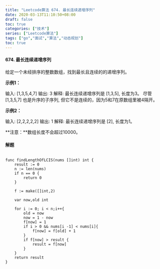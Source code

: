 ```yaml
---
title: "Leetcode算法 674. 最长连续递增序列"
date: 2020-03-13T11:10:50+08:00
draft: false
toc: true
categories: ["技术"]
series: ["Leetcode算法"]
tags: ["go","面试","算法","动态规划"]
toc: true
---
```


#### 674. 最长连续递增序列

给定一个未经排序的整数数组，找到最长且连续的的递增序列。

**示例1：**

输入: [1,3,5,4,7]
输出: 3
解释: 最长连续递增序列是 [1,3,5], 长度为3。
尽管 [1,3,5,7] 也是升序的子序列, 但它不是连续的，因为5和7在原数组里被4隔开。


**示例2：**

输入: [2,2,2,2,2]
输出: 1
解释: 最长连续递增序列是 [2], 长度为1。

**注意：**数组长度不会超过10000。


#### 解题

``` golang

func findLengthOfLCIS(nums []int) int {
    result := 0
    n := len(nums)
    if n == 0 {
        return 0
    }
    
    f := make([]int,2)
    
    var now,old int
    
    for i := 0; i < n;i++{
        old = now
        now = 1 - now
        f[now] = 1
        if i > 0 && nums[i -1] < nums[i]{
            f[now] = f[old] + 1
        }
        if f[now] > result {
            result = f[now]
        }
    }
    return result
}
```

